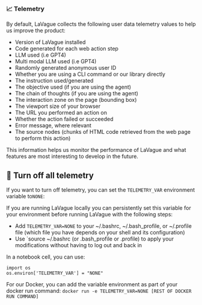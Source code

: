 ### 📈 Telemetry

By default, LaVague collects the following user data telemetry values to help us improve the product:

- Version of LaVague installed
- Code generated for each web action step
- LLM used (i.e GPT4)
- Multi modal LLM used (i.e GPT4)
- Randomly generated anonymous user ID
- Whether you are using a CLI command or our library directly
- The instruction used/generated
- The objective used (if you are using the agent)
- The chain of thoughts (if you are using the agent)
- The interaction zone on the page (bounding box)
- The viewport size of your browser
- The URL you performed an action on
- Whether the action failed or succeeded
- Error message, where relevant
- The source nodes (chunks of HTML code retrieved from the web page to perform this action)

This information helps us monitor the performance of LaVague and what features are most interesting to develop in the future.

## 🚫 Turn off all telemetry

If you want to turn off telemetry, you can set the `TELEMETRY_VAR` environment variable to`NONE`:

If you are running LaVague locally you can persistently set this variable for your environment before running LaVague with the following steps:

- Add `TELEMETRY_VAR=NONE` to your ~/.bashrc, ~/.bash_profile, or ~/.profile file (which file you have depends on your shell and its configuration)
- Use `source ~/.bashrc (or .bash_profile or .profile) to apply your modifications without having to log out and back in

In a notebook cell, you can use:
```
import os
os.environ['TELEMETRY_VAR'] = "NONE"
```

For our Docker, you can add the variable environment as part of your docker run command:
`docker run -e TELEMETRY_VAR=NONE [REST OF DOCKER RUN COMMAND]`
